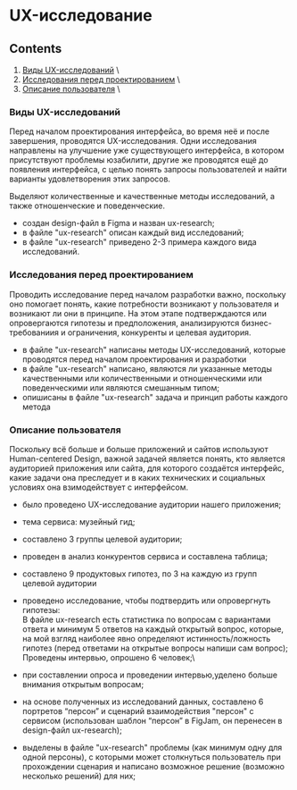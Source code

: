 # UX-исследование


## Contents

1. [Виды UX-исследований](#виды-ux-исследований) \
2. [Исследования перед проектированием](#исследования-перед-проектированием) \
3. [Описание пользователя](#описание-пользователя) \

<h3 id="виды-ux-исследований">Виды UX-исследований</h3>

Перед началом проектирования интерфейса, во время неё и после завершения, проводятся UX-исследования. Одни исследования направлены на улучшение уже существующего интерфейса, в котором присутствуют проблемы юзабилити, другие же проводятся ещё до появления интерфейса, с целью понять запросы пользователей и найти варианты удовлетворения этих запросов.

Выделяют количественные и качественные методы исследований, а также отношенческие и поведенческие.

* создан design-файл в Figma и назван ux-research;
* в файле "ux-research" описан каждый вид исследований;
* в файле "ux-research" приведено 2-3 примера каждого вида исследований. 


<h3 id="исследования-перед-проектированием">Исследования перед проектированием</h3>

Проводить исследование перед началом разработки важно, поскольку оно помогает понять, какие потребности возникают у пользователя и возникают ли они в принципе. На этом этапе подтверждаются или опровергаются гипотезы и предположения, анализируются бизнес-требованиия и ограничения, конкуренты и целевая аудитория.

* в файле "ux-research" написаны методы UX-исследований, которые проводятся перед началом проектирования и разработки
* в файле "ux-research" написано, являются ли указанные методы качественными или количественными и отношенческими или поведенческими или являются смешанным типом;
* опишисаны в файле "ux-research" задача и принцип работы каждого метода

<h3 id="описание-пользователя">Описание пользователя</h3>

Поскольку всё больше и больше приложений и сайтов используют Human-centered Design, важной задачей является понять, кто является аудиторией приложения или сайта, для которого создаётся интерфейс, какие задачи она преследует и в каких технических и социальных условиях она взимодействует с интерфейсом.

* было проведено UX-исследование аудитории нашего приложения;
* тема сервиса: музейный гид;
* составлено 3 группы целевой аудитории;
* проведен в анализ конкурентов сервиса и составлена таблица;
* составлено 9 продуктовых гипотез, по 3 на каждую из групп целевой аудитории
* проведено исследование, чтобы подтвердить или опровергнуть гипотезы:\
В файле ux-research есть статистика по вопросам с вариантами ответа и минимум 5 ответов на каждый открытый вопрос, которые, на мой взгляд наиболее явно определяют истинность/ложность гипотез (перед ответами на открытые вопросы напиши сам вопрос);\
Проведены интервью, опрошено 6 человек;\

* при составлении опроса и проведении интервью,уделено больше внимания открытым вопросам;
* на основе полученных из исследований данных, составлено 6 портретов “персон” и сценарий взаимодействия "персон" с сервисом (использован шаблон “персон” в FigJam, он перенесен в design-файл ux-research);
* выделены в файле "ux-research" проблемы (как минимум одну для одной персоны), с которыми может столкнуться пользователь при прохождении сценария и написано возможное решение (возможно несколько решений) для них;


